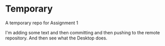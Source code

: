 # Temporary
A temporary repo for Assignment 1

I'm adding some text and then committing and then pushing to the remote repository. And then see what the Desktop does.
